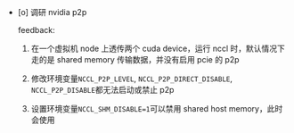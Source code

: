 * [o] 调研 nvidia p2p

    feedback:

    1. 在一个虚拟机 node 上透传两个 cuda device，运行 nccl 时，默认情况下走的是 shared memory 传输数据，并没有启用 pcie 的 p2p

    2. 修改环境变量`NCCL_P2P_LEVEL`, `NCCL_P2P_DIRECT_DISABLE`, `NCCL_P2P_DISABLE`都无法启动或禁止 p2p

    3. 设置环境变量`NCCL_SHM_DISABLE=1`可以禁用 shared host memory，此时会使用 
